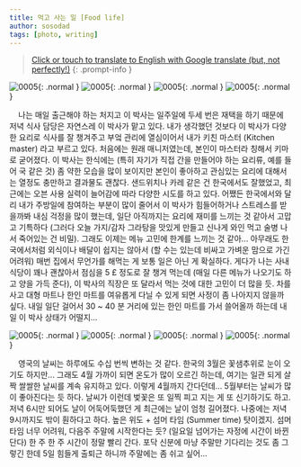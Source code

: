 ```yaml
---
title: 먹고 사는 일 [Food life]
author: sosodad
tags: [photo, writing]
---
```



> [Click or touch to translate to English with Google translate (but, not perfectly!)](https://jinseuk56-github-io.translate.goog/posts/0005/?_x_tr_sl=ko&_x_tr_tl=en&_x_tr_hl=ko&_x_tr_pto=wapp)
{: .prompt-info }

![0005](https://onedrive.live.com/embed?resid=F96DE3EAE83811FB%2183277&authkey=%21AA7pJkcCO6z_P9s&width=1024){: .normal }
![0005](https://onedrive.live.com/embed?resid=F96DE3EAE83811FB%2183213&authkey=%21AA0SynpSLiBThmc&width=1024){: .normal }
![0005](https://onedrive.live.com/embed?resid=F96DE3EAE83811FB%2183212&authkey=%21ACgj3zFrO698c5w&height=1024){: .normal }
![0005](https://onedrive.live.com/embed?resid=F96DE3EAE83811FB%2183286&authkey=%21AA7RffKR6-HMHCE&height=1024){: .normal }

&nbsp;&nbsp;&nbsp;&nbsp;나는 매일 출근해야 하는 처지고 이 박사는 일주일에 두세 번은 재택을 하기 때문에 저녁 식사 담당은 자연스레 이 박사가 맡고 있다. 내가 생각했던 것보다 이 박사가 다양한 요리로 식사를 잘 챙겨주고 부엌 관리에 열심이어서 내가 키친 마스터 (Kitchen master) 라고 부르고 있다. 처음에는 원래 매니저였는데, 본인이 마스터라 칭해서 키마로 굳어졌다. 이 박사는 한식에는 (특히 자기가 직접 간을 만들어야 하는 요리류, 예를 들어 국 같은 것) 좀 약한 모습을 많이 보이지만 본인이 좋아하고 관심있는 요리에 대해서는 열정도 충만하고 결과물도 괜찮다. 샌드위치나 카레 같은 건 한국에서도 잘했었고, 최근에는 오븐 사용 실력이 늘어감에 따라 다양한 시도를 하고 있다. 어쨌든 한국에서와 달리 내가 주방일에 참여하는 부분이 많이 줄어서 이 박사가 힘들어하거나 스트레스를 받을까봐 내심 걱정을 많이 했는데, 일단 아직까지는 요리에 재미를 느끼는 것 같아서 고맙고 기특하다 (그러다 오늘 가지/감자 그라탕을 맛있게 만들고 신나게 와인 먹고 술병 나서 죽어있는 건 비밀). 그래도 이제는 메뉴 고민에 한계를 느끼는 것 같아... 아무래도 한국에서처럼 외식이나 배달이 쉽지는 않아서 (할 수는 있는데 비싸고 가벼운 맘으로 가긴 어려워) 매번 집에서 무언가를 해먹는 게 보통 일은 아닌 게 확실하다. 게다가 나는 사내식당이 꽤나 괜찮아서 점심을 5 £ 정도로 잘 챙겨 먹는데 (매일 다른 메뉴가 나오기도 하고 양을 가득 준다), 이 박사의 직장은 또 달라서 먹는 것에 대한 고민이 더 많을 듯. 차를 사고 대형 마트나 한인 마트를 여유롭게 다닐 수 있게 되면 사정이 좀 나아지지 않을까 싶다. 내일 일단 걸어서 30 ~ 40 분 거리에 있는 한인 마트를 가서 쓸어올까 하는데 내일 이 박사 상태가 어떨지...  

![0005](https://onedrive.live.com/embed?resid=F96DE3EAE83811FB%2183264&authkey=%21AMs59cI725DdTS0&height=1024){: .normal }
![0005](https://onedrive.live.com/embed?resid=F96DE3EAE83811FB%2183289&authkey=%21AHcEd8M9kTHAfgQ&height=1024){: .normal }
![0005](https://onedrive.live.com/embed?resid=F96DE3EAE83811FB%2183269&authkey=%21AJH1PCTknAn-ifI&height=1024"){: .normal }
![0005](https://onedrive.live.com/embed?resid=F96DE3EAE83811FB%2183290&authkey=%21AN6Do5lkFMGYhM4&height=1024){: .normal }

&nbsp;&nbsp;&nbsp;&nbsp;영국의 날씨는 하루에도 수십 번씩 변하는 것 같다. 한국의 3월은 꽃샘추위로 눈이 오기도 하지만... 그래도 4월 가까이 되면 온도가 많이 오르긴 하는데, 여기는 일관 되게 살짝 쌀쌀한 날씨를 계속 유지하고 있다. 이렇게 4월까지 간다던데... 5월부터는 날씨가 많이 좋아진다는 듯 하다. 날씨가 이런데 벛꽃은 또 일찍 피고 지는 게 또 신기하기도 하고. 저녁 6시만 되어도 날이 어둑어둑했던 게 최근에는 날이 엄청 길어졌다. 나중에는 저녁 9시까지도 밖이 훤하다고 하다. 높은 위도 + 섬머 타임 (Summer time) 탓이겠지. 섬머 타임 너무 어려워, 다음주 주말에 시작한다는 듯? (일요일 넘어가는 자정에 시간이 바뀐단다) 한 주 한 주 시간이 정말 빨리 간다. 포닥 신분에 마냥 주말만 기다리는 것도 좀 그렇긴 한데 5일 힘들게 출퇴근 하니까 주말에는 좀 쉬고 싶어...